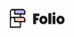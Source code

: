 <svg xmlns="http://www.w3.org/2000/svg" fill="none" viewBox="0 0 101 34" width="101px" height="34px">
  <g clip-path="url(#a)">
    <path fill="#fff" d="M19.709 9v24h-18V5a4 4 0 0 1 4-4"/>
    <path stroke="#000" stroke-linecap="square" stroke-miterlimit="10" stroke-width="2" d="M19.709 9v24h-18V5a4 4 0 0 1 4-4"/>
    <path stroke="#000" stroke-linecap="square" stroke-miterlimit="10" stroke-width="2" d="M1.709 19a4 4 0 0 1 4-4"/>
    <path fill="#BDB2F5" stroke="#000" stroke-linecap="square" stroke-miterlimit="10" stroke-width="2" d="M27.709 9h-18V5a4 4 0 0 0-4-4h18a4 4 0 0 1 4 4v4Z"/>
    <path fill="#FDC7BD" stroke="#000" stroke-linecap="square" stroke-miterlimit="10" stroke-width="2" d="M27.709 23h-18v-4a4 4 0 0 0-4-4h18a4 4 0 0 1 4 4v4Z"/>
    <path fill="currentColor" d="M42.66 27.2h5.25v-6.66h4.22v-4.48h-4.22v-3.19h5.97V8.24H42.66V27.2ZM70.029 7.48h5.25V27.2h-5.25V7.48ZM80.04 11a2.57 2.57 0 0 0 2.49-2.63 2.57 2.57 0 0 0-2.49-2.63 2.57 2.57 0 0 0-2.49 2.63A2.57 2.57 0 0 0 80.04 11Zm-2.561 1.3h5.13v14.9h-5.13V12.3Zm-16.32-.15c-3.51 0-7.28 2.41-7.28 7.71 0 4.62 2.93 7.72 7.28 7.72s7.28-3.1 7.28-7.72c0-5.3-3.73-7.71-7.28-7.71Zm0 4.26c1.59 0 2.5 1.26 2.5 3.45 0 1.3-.32 3.46-2.5 3.46s-2.45-2.16-2.45-3.46c0-2.19.86-3.45 2.45-3.45Zm30.64-4.26c-3.5 0-7.28 2.41-7.28 7.71 0 4.62 2.93 7.72 7.28 7.72s7.28-3.1 7.28-7.72c0-5.3-3.77-7.71-7.28-7.71Zm0 4.26c1.59 0 2.5 1.26 2.5 3.45 0 1.3-.32 3.46-2.5 3.46s-2.5-2.16-2.5-3.46c0-2.19.91-3.45 2.5-3.45Z"/>
  </g>
  <defs>
    <clipPath id="a">
      <path fill="currentColor" d="M.709 0h100v34h-100z"/>
    </clipPath>
  </defs>
</svg>
